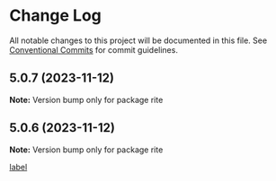 # Change Log

All notable changes to this project will be documented in this file.
See [Conventional Commits](https://conventionalcommits.org) for commit guidelines.

## 5.0.7 (2023-11-12)

**Note:** Version bump only for package rite





## 5.0.6 (2023-11-12)

**Note:** Version bump only for package rite





[label](../plaited/libs/rite/CHANGELOG.md)
